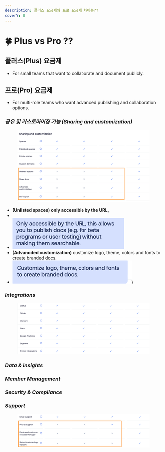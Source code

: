 ```yaml
---
description: 플러스 요금제와 프로 요금제 차이는??
coverY: 0
---
```


# 🍀 Plus vs Pro ??

## 플러스(Plus) 요금제

* For small teams that want to collaborate and document publicly.

## 프로(Pro) 요금제

* For multi-role teams who want advanced publishing and collaboration options.



### _공유 및 커스토마이징 기능 (Sharing and customization)_

<figure><img src="../../.gitbook/assets/image-2.png" alt=""><figcaption></figcaption></figure>

* **(Unlisted spaces) only accessible by the URL,**
* &#x20;
* &#x20;![](<../../.gitbook/assets/image (5).png>)
* **(Advancded customization)** customize logo, theme, colors and fonts to create branded docs.
* &#x20;![](<../../.gitbook/assets/image (3).png>)\




### _Integrations_

<figure><img src="../../.gitbook/assets/image.png" alt=""><figcaption></figcaption></figure>

### _Data & insights_





### _Member Management_



### _Security & Compliance_



### _Support_

<div align="center" data-full-width="false">

<figure><img src="../../.gitbook/assets/Screenshot 2023-07-06 at 13.33.48.png" alt=""><figcaption></figcaption></figure>

</div>


